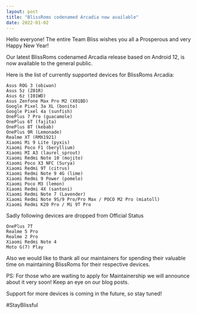 ```yaml
---
layout: post
title: "BlissRoms codenamed Arcadia now available"
date: 2022-01-02
---
```


Hello everyone! The entire Team Bliss wishes you all a Prosperous and very Happy New Year!

Our latest BlissRoms codenamed Arcadia release based on Android 12, is now available to the general public.

Here is the list of currently supported devices for BlissRoms Arcadia:

    Asus ROG 3 (obiwan)
    Asus 5z (Z01R)
    Asus 6z (I01WD)
    Asus Zenfone Max Pro M2 (X01BD)
    Google Pixel 3a XL (bonito)
    Google Pixel 4a (sunfish)
    OnePlus 7 Pro (guacamole)
    OnePlus 6T (fajita)
    OnePlus 8T (kebab)
    OnePlus 9R (Lemonade)
    Realme XT (RMX1921)
    Xiaomi Mi 9 Lite (pyxis)
    Xiaomi Poco F1 (beryllium)
    Xiaomi MI A3 (laurel_sprout)
    Xiaomi Redmi Note 10 (mojito)
    Xiaomi Poco X3 NFC (Surya)
    Xiaomi Redmi 9T (citrus)
    Xiaomi Redmi Note 9 4G (lime)
    Xiaomi Redmi 9 Power (pomelo)
    Xiaomi Poco M3 (lemon)
    Xiaomi Redmi 4X (santoni)
    Xiaomi Redmi Note 7 (Lavender)
    Xiaomi Redmi Note 9S/9 Pro/Pro Max / POCO M2 Pro (miatoll)
    Xiaomi Redmi K20 Pro / Mi 9T Pro

Sadly following devices are dropped from Official Status

    OnePlus 7T
    Realme 5 Pro
    Realme 2 Pro
    Xiaomi Redmi Note 4
    Moto G(7) Play  

Also we would like to thank all our maintainers for spending their valuable time on maintaining BlissRoms for their respective devices.

PS: For those who are waiting to apply for Maintainership we will announce about it very soon! Keep an eye on our blog posts.

Support for more devices is coming in the future, so stay tuned!

#StayBlissful
